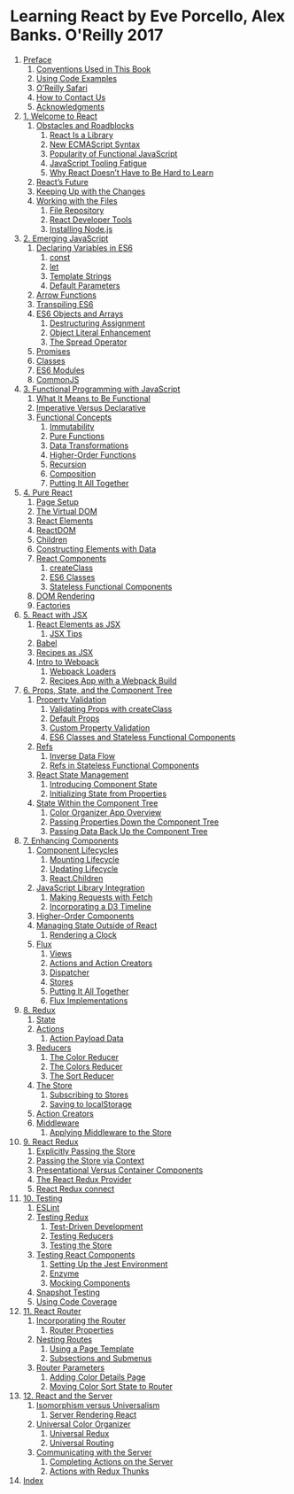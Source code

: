 # Learning React by Eve Porcello, Alex Banks. O'Reilly 2017

<ol class="detail-toc">


<li class="toc-level-1 t-toc-level-1 js-content-uri" data-content-uri="/api/v1/book/9781491954614/chapter/preface01.html">
<a href="https://learning.oreilly.com/library/view/learning-react/9781491954614/preface01.html#_preface" 
class="t-chapter" tabindex="33">Preface</a>
<ol>
<li class="toc-level-2 t-toc-level-2 js-content-uri" data-content-uri="/api/v1/book/9781491954614/chapter/preface01.html"><a href="https://learning.oreilly.com/library/view/learning-react/9781491954614/preface01.html#_conventions_used_in_this_book" class="t-chapter" tabindex="34">Conventions Used in This Book</a></li>
<li class="toc-level-2 t-toc-level-2 js-content-uri" data-content-uri="/api/v1/book/9781491954614/chapter/preface01.html"><a href="https://learning.oreilly.com/library/view/learning-react/9781491954614/preface01.html#_using_code_examples" class="t-chapter" tabindex="35">Using Code Examples</a></li>
<li class="toc-level-2 t-toc-level-2 js-content-uri" data-content-uri="/api/v1/book/9781491954614/chapter/preface01.html"><a href="https://learning.oreilly.com/library/view/learning-react/9781491954614/preface01.html#_safari_books_online" class="t-chapter" tabindex="36">O’Reilly Safari</a></li>
<li class="toc-level-2 t-toc-level-2 js-content-uri" data-content-uri="/api/v1/book/9781491954614/chapter/preface01.html"><a href="https://learning.oreilly.com/library/view/learning-react/9781491954614/preface01.html#_how_to_contact_us" class="t-chapter" tabindex="37">How to Contact Us</a></li>
<li class="toc-level-2 t-toc-level-2 js-content-uri" data-content-uri="/api/v1/book/9781491954614/chapter/preface01.html"><a href="https://learning.oreilly.com/library/view/learning-react/9781491954614/preface01.html#_acknowledgments" class="t-chapter" tabindex="38">Acknowledgments</a></li></ol></li>
<li class="toc-level-1 t-toc-level-1 js-content-uri" data-content-uri="/api/v1/book/9781491954614/chapter/ch01.html"><a href="https://learning.oreilly.com/library/view/learning-react/9781491954614/ch01.html#welcome_to_react" class="t-chapter" tabindex="39">1. Welcome to React</a><ol>
<li class="toc-level-2 t-toc-level-2 js-content-uri" data-content-uri="/api/v1/book/9781491954614/chapter/ch01.html"><a href="https://learning.oreilly.com/library/view/learning-react/9781491954614/ch01.html#idm140276943771744" class="t-chapter" tabindex="40">Obstacles and Roadblocks</a><ol>
<li class="toc-level-3 t-toc-level-3 js-content-uri" data-content-uri="/api/v1/book/9781491954614/chapter/ch01.html"><a href="https://learning.oreilly.com/library/view/learning-react/9781491954614/ch01.html#idm140276939341696" class="t-chapter" tabindex="41">React Is a Library</a></li>
<li class="toc-level-3 t-toc-level-3 js-content-uri" data-content-uri="/api/v1/book/9781491954614/chapter/ch01.html"><a href="https://learning.oreilly.com/library/view/learning-react/9781491954614/ch01.html#idm140276939339616" class="t-chapter" tabindex="42">New ECMAScript Syntax</a></li>
<li class="toc-level-3 t-toc-level-3 js-content-uri" data-content-uri="/api/v1/book/9781491954614/chapter/ch01.html"><a href="https://learning.oreilly.com/library/view/learning-react/9781491954614/ch01.html#idm140276939336832" class="t-chapter" tabindex="43">Popularity of Functional JavaScript</a></li>
<li class="toc-level-3 t-toc-level-3 js-content-uri" data-content-uri="/api/v1/book/9781491954614/chapter/ch01.html"><a href="https://learning.oreilly.com/library/view/learning-react/9781491954614/ch01.html#idm140276939334752" class="t-chapter" tabindex="44">JavaScript Tooling Fatigue</a></li>
<li class="toc-level-3 t-toc-level-3 js-content-uri" data-content-uri="/api/v1/book/9781491954614/chapter/ch01.html"><a href="https://learning.oreilly.com/library/view/learning-react/9781491954614/ch01.html#idm140276939331840" class="t-chapter" tabindex="45">Why React Doesn’t Have to Be Hard to Learn</a></li></ol></li>
<li class="toc-level-2 t-toc-level-2 js-content-uri" data-content-uri="/api/v1/book/9781491954614/chapter/ch01.html"><a href="https://learning.oreilly.com/library/view/learning-react/9781491954614/ch01.html#idm140276943771472" class="t-chapter" tabindex="46">React’s Future</a></li>
<li class="toc-level-2 t-toc-level-2 js-content-uri" data-content-uri="/api/v1/book/9781491954614/chapter/ch01.html"><a href="https://learning.oreilly.com/library/view/learning-react/9781491954614/ch01.html#idm140276943683344" class="t-chapter" tabindex="47">Keeping Up with the Changes</a></li>
<li class="toc-level-2 t-toc-level-2 js-content-uri" data-content-uri="/api/v1/book/9781491954614/chapter/ch01.html"><a href="https://learning.oreilly.com/library/view/learning-react/9781491954614/ch01.html#idm140276943668880" class="t-chapter" tabindex="48">Working with the Files</a><ol>
<li class="toc-level-3 t-toc-level-3 js-content-uri" data-content-uri="/api/v1/book/9781491954614/chapter/ch01.html"><a href="https://learning.oreilly.com/library/view/learning-react/9781491954614/ch01.html#idm140276943665408" class="t-chapter" tabindex="49">File Repository</a></li>
<li class="toc-level-3 t-toc-level-3 js-content-uri" data-content-uri="/api/v1/book/9781491954614/chapter/ch01.html"><a href="https://learning.oreilly.com/library/view/learning-react/9781491954614/ch01.html#idm140276943653776" class="t-chapter" tabindex="50">React Developer Tools</a></li>
<li class="toc-level-3 t-toc-level-3 js-content-uri" data-content-uri="/api/v1/book/9781491954614/chapter/ch01.html"><a href="https://learning.oreilly.com/library/view/learning-react/9781491954614/ch01.html#idm140276943758800" class="t-chapter" tabindex="51">Installing Node.js</a></li></ol></li></ol></li>
<li class="toc-level-1 t-toc-level-1 js-content-uri" data-content-uri="/api/v1/book/9781491954614/chapter/ch02.html"><a href="https://learning.oreilly.com/library/view/learning-react/9781491954614/ch02.html#emerging_javascript" class="t-chapter" tabindex="52">2. Emerging JavaScript</a><ol>
<li class="toc-level-2 t-toc-level-2 js-content-uri" data-content-uri="/api/v1/book/9781491954614/chapter/ch02.html"><a href="https://learning.oreilly.com/library/view/learning-react/9781491954614/ch02.html#idm140276943960624" class="t-chapter" tabindex="53">Declaring Variables in ES6</a><ol>
<li class="toc-level-3 t-toc-level-3 js-content-uri" data-content-uri="/api/v1/book/9781491954614/chapter/ch02.html"><a href="https://learning.oreilly.com/library/view/learning-react/9781491954614/ch02.html#idm140276943953872" class="t-chapter" tabindex="54">const</a></li>
<li class="toc-level-3 t-toc-level-3 js-content-uri" data-content-uri="/api/v1/book/9781491954614/chapter/ch02.html"><a href="https://learning.oreilly.com/library/view/learning-react/9781491954614/ch02.html#idm140276942935088" class="t-chapter" tabindex="55">let</a></li>
<li class="toc-level-3 t-toc-level-3 js-content-uri" data-content-uri="/api/v1/book/9781491954614/chapter/ch02.html"><a href="https://learning.oreilly.com/library/view/learning-react/9781491954614/ch02.html#idm140276942587152" class="t-chapter" tabindex="56">Template Strings</a></li>
<li class="toc-level-3 t-toc-level-3 js-content-uri" data-content-uri="/api/v1/book/9781491954614/chapter/ch02.html"><a href="https://learning.oreilly.com/library/view/learning-react/9781491954614/ch02.html#idm140276934357168" class="t-chapter" tabindex="57">Default Parameters</a></li></ol></li>
<li class="toc-level-2 t-toc-level-2 js-content-uri" data-content-uri="/api/v1/book/9781491954614/chapter/ch02.html"><a href="https://learning.oreilly.com/library/view/learning-react/9781491954614/ch02.html#idm140276934032880" class="t-chapter" tabindex="58">Arrow Functions</a></li>
<li class="toc-level-2 t-toc-level-2 js-content-uri" data-content-uri="/api/v1/book/9781491954614/chapter/ch02.html"><a href="https://learning.oreilly.com/library/view/learning-react/9781491954614/ch02.html#idm140276933179136" class="t-chapter" tabindex="59">Transpiling ES6</a></li>
<li class="toc-level-2 t-toc-level-2 js-content-uri" data-content-uri="/api/v1/book/9781491954614/chapter/ch02.html"><a href="https://learning.oreilly.com/library/view/learning-react/9781491954614/ch02.html#idm140276934012032" class="t-chapter" tabindex="60">ES6 Objects and Arrays</a><ol>
<li class="toc-level-3 t-toc-level-3 js-content-uri" data-content-uri="/api/v1/book/9781491954614/chapter/ch02.html"><a href="https://learning.oreilly.com/library/view/learning-react/9781491954614/ch02.html#idm140276932785264" class="t-chapter" tabindex="61">Destructuring Assignment</a></li>
<li class="toc-level-3 t-toc-level-3 js-content-uri" data-content-uri="/api/v1/book/9781491954614/chapter/ch02.html"><a href="https://learning.oreilly.com/library/view/learning-react/9781491954614/ch02.html#idm140276932784640" class="t-chapter" tabindex="62">Object Literal Enhancement</a></li>
<li class="toc-level-3 t-toc-level-3 js-content-uri" data-content-uri="/api/v1/book/9781491954614/chapter/ch02.html"><a href="https://learning.oreilly.com/library/view/learning-react/9781491954614/ch02.html#idm140276932449024" class="t-chapter" tabindex="63">The Spread Operator</a></li></ol></li>
<li class="toc-level-2 t-toc-level-2 js-content-uri" data-content-uri="/api/v1/book/9781491954614/chapter/ch02.html"><a href="https://learning.oreilly.com/library/view/learning-react/9781491954614/ch02.html#idm140276932131008" class="t-chapter" tabindex="64">Promises</a></li>
<li class="toc-level-2 t-toc-level-2 js-content-uri" data-content-uri="/api/v1/book/9781491954614/chapter/ch02.html"><a href="https://learning.oreilly.com/library/view/learning-react/9781491954614/ch02.html#idm140276931435184" class="t-chapter" tabindex="65">Classes</a></li>
<li class="toc-level-2 t-toc-level-2 js-content-uri" data-content-uri="/api/v1/book/9781491954614/chapter/ch02.html"><a href="https://learning.oreilly.com/library/view/learning-react/9781491954614/ch02.html#idm140276931434560" class="t-chapter" tabindex="66">ES6 Modules</a></li>
<li class="toc-level-2 t-toc-level-2 js-content-uri" data-content-uri="/api/v1/book/9781491954614/chapter/ch02.html"><a href="https://learning.oreilly.com/library/view/learning-react/9781491954614/ch02.html#idm140276930970704" class="t-chapter" tabindex="67">CommonJS</a></li></ol></li>
<li class="toc-level-1 t-toc-level-1 js-content-uri" data-content-uri="/api/v1/book/9781491954614/chapter/ch03.html"><a href="https://learning.oreilly.com/library/view/learning-react/9781491954614/ch03.html#functional_programming" class="t-chapter" tabindex="68">3. Functional Programming with JavaScript</a><ol>
<li class="toc-level-2 t-toc-level-2 js-content-uri" data-content-uri="/api/v1/book/9781491954614/chapter/ch03.html"><a href="https://learning.oreilly.com/library/view/learning-react/9781491954614/ch03.html#idm140276930590592" class="t-chapter" tabindex="69">What It Means to Be Functional</a></li>
<li class="toc-level-2 t-toc-level-2 js-content-uri" data-content-uri="/api/v1/book/9781491954614/chapter/ch03.html"><a href="https://learning.oreilly.com/library/view/learning-react/9781491954614/ch03.html#idm140276930590000" class="t-chapter" tabindex="70">Imperative Versus Declarative</a></li>
<li class="toc-level-2 t-toc-level-2 js-content-uri" data-content-uri="/api/v1/book/9781491954614/chapter/ch03.html"><a href="https://learning.oreilly.com/library/view/learning-react/9781491954614/ch03.html#idm140276930182688" class="t-chapter" tabindex="71">Functional Concepts</a><ol>
<li class="toc-level-3 t-toc-level-3 js-content-uri" data-content-uri="/api/v1/book/9781491954614/chapter/ch03.html"><a href="https://learning.oreilly.com/library/view/learning-react/9781491954614/ch03.html#idm140276929828048" class="t-chapter" tabindex="72">Immutability</a></li>
<li class="toc-level-3 t-toc-level-3 js-content-uri" data-content-uri="/api/v1/book/9781491954614/chapter/ch03.html"><a href="https://learning.oreilly.com/library/view/learning-react/9781491954614/ch03.html#idm140276929827104" class="t-chapter" tabindex="73">Pure Functions</a></li>
<li class="toc-level-3 t-toc-level-3 js-content-uri" data-content-uri="/api/v1/book/9781491954614/chapter/ch03.html"><a href="https://learning.oreilly.com/library/view/learning-react/9781491954614/ch03.html#idm140276929302688" class="t-chapter" tabindex="74">Data Transformations</a></li>
<li class="toc-level-3 t-toc-level-3 js-content-uri" data-content-uri="/api/v1/book/9781491954614/chapter/ch03.html"><a href="https://learning.oreilly.com/library/view/learning-react/9781491954614/ch03.html#idm140276928919072" class="t-chapter" tabindex="75">Higher-Order Functions</a></li>
<li class="toc-level-3 t-toc-level-3 js-content-uri" data-content-uri="/api/v1/book/9781491954614/chapter/ch03.html"><a href="https://learning.oreilly.com/library/view/learning-react/9781491954614/ch03.html#idm140276928918448" class="t-chapter" tabindex="76">Recursion</a></li>
<li class="toc-level-3 t-toc-level-3 js-content-uri" data-content-uri="/api/v1/book/9781491954614/chapter/ch03.html"><a href="https://learning.oreilly.com/library/view/learning-react/9781491954614/ch03.html#idm140276927540112" class="t-chapter" tabindex="77">Composition</a></li>
<li class="toc-level-3 t-toc-level-3 js-content-uri" data-content-uri="/api/v1/book/9781491954614/chapter/ch03.html"><a href="https://learning.oreilly.com/library/view/learning-react/9781491954614/ch03.html#idm140276927067824" class="t-chapter" tabindex="78">Putting It All Together</a></li></ol></li></ol></li>
<li class="toc-level-1 t-toc-level-1 js-content-uri" data-content-uri="/api/v1/book/9781491954614/chapter/ch04.html"><a href="https://learning.oreilly.com/library/view/learning-react/9781491954614/ch04.html#pure_react" class="t-chapter" tabindex="79">4. Pure React</a><ol>
<li class="toc-level-2 t-toc-level-2 js-content-uri" data-content-uri="/api/v1/book/9781491954614/chapter/ch04.html"><a href="https://learning.oreilly.com/library/view/learning-react/9781491954614/ch04.html#idm140276926155280" class="t-chapter" tabindex="80">Page Setup</a></li>
<li class="toc-level-2 t-toc-level-2 js-content-uri" data-content-uri="/api/v1/book/9781491954614/chapter/ch04.html"><a href="https://learning.oreilly.com/library/view/learning-react/9781491954614/ch04.html#idm140276925946240" class="t-chapter" tabindex="81">The Virtual DOM</a></li>
<li class="toc-level-2 t-toc-level-2 js-content-uri" data-content-uri="/api/v1/book/9781491954614/chapter/ch04.html"><a href="https://learning.oreilly.com/library/view/learning-react/9781491954614/ch04.html#idm140276925945648" class="t-chapter" tabindex="82">React Elements</a></li>
<li class="toc-level-2 t-toc-level-2 js-content-uri" data-content-uri="/api/v1/book/9781491954614/chapter/ch04.html"><a href="https://learning.oreilly.com/library/view/learning-react/9781491954614/ch04.html#idm140276926002080" class="t-chapter" tabindex="83">ReactDOM</a></li>
<li class="toc-level-2 t-toc-level-2 js-content-uri" data-content-uri="/api/v1/book/9781491954614/chapter/ch04.html"><a href="https://learning.oreilly.com/library/view/learning-react/9781491954614/ch04.html#idm140276925579152" class="t-chapter" tabindex="84">Children</a></li>
<li class="toc-level-2 t-toc-level-2 js-content-uri" data-content-uri="/api/v1/book/9781491954614/chapter/ch04.html"><a href="https://learning.oreilly.com/library/view/learning-react/9781491954614/ch04.html#idm140276925578528" class="t-chapter" tabindex="85">Constructing Elements with Data</a></li>
<li class="toc-level-2 t-toc-level-2 js-content-uri" data-content-uri="/api/v1/book/9781491954614/chapter/ch04.html"><a href="https://learning.oreilly.com/library/view/learning-react/9781491954614/ch04.html#idm140276925184896" class="t-chapter" tabindex="86">React Components</a><ol>
<li class="toc-level-3 t-toc-level-3 js-content-uri" data-content-uri="/api/v1/book/9781491954614/chapter/ch04.html"><a href="https://learning.oreilly.com/library/view/learning-react/9781491954614/ch04.html#idm140276924934432" class="t-chapter" tabindex="87">createClass</a></li>
<li class="toc-level-3 t-toc-level-3 js-content-uri" data-content-uri="/api/v1/book/9781491954614/chapter/ch04.html"><a href="https://learning.oreilly.com/library/view/learning-react/9781491954614/ch04.html#idm140276924022240" class="t-chapter" tabindex="88">ES6 Classes</a></li>
<li class="toc-level-3 t-toc-level-3 js-content-uri" data-content-uri="/api/v1/book/9781491954614/chapter/ch04.html"><a href="https://learning.oreilly.com/library/view/learning-react/9781491954614/ch04.html#idm140276924059632" class="t-chapter" tabindex="89">Stateless Functional Components</a></li></ol></li>
<li class="toc-level-2 t-toc-level-2 js-content-uri" data-content-uri="/api/v1/book/9781491954614/chapter/ch04.html"><a href="https://learning.oreilly.com/library/view/learning-react/9781491954614/ch04.html#idm140276924949584" class="t-chapter" tabindex="90">DOM Rendering</a></li>
<li class="toc-level-2 t-toc-level-2 js-content-uri" data-content-uri="/api/v1/book/9781491954614/chapter/ch04.html"><a href="https://learning.oreilly.com/library/view/learning-react/9781491954614/ch04.html#idm140276923363888" class="t-chapter" tabindex="91">Factories</a></li></ol></li>
<li class="toc-level-1 t-toc-level-1 js-content-uri" data-content-uri="/api/v1/book/9781491954614/chapter/ch05.html"><a href="https://learning.oreilly.com/library/view/learning-react/9781491954614/ch05.html#react_with_jsx" class="t-chapter" tabindex="92">5. React with JSX</a><ol>
<li class="toc-level-2 t-toc-level-2 js-content-uri" data-content-uri="/api/v1/book/9781491954614/chapter/ch05.html"><a href="https://learning.oreilly.com/library/view/learning-react/9781491954614/ch05.html#idm140276922937392" class="t-chapter" tabindex="93">React Elements as JSX</a><ol>
<li class="toc-level-3 t-toc-level-3 js-content-uri" data-content-uri="/api/v1/book/9781491954614/chapter/ch05.html"><a href="https://learning.oreilly.com/library/view/learning-react/9781491954614/ch05.html#idm140276922795600" class="t-chapter" tabindex="94">JSX Tips</a></li></ol></li>
<li class="toc-level-2 t-toc-level-2 js-content-uri" data-content-uri="/api/v1/book/9781491954614/chapter/ch05.html"><a href="https://learning.oreilly.com/library/view/learning-react/9781491954614/ch05.html#idm140276922794656" class="t-chapter" tabindex="95">Babel</a></li>
<li class="toc-level-2 t-toc-level-2 js-content-uri" data-content-uri="/api/v1/book/9781491954614/chapter/ch05.html"><a href="https://learning.oreilly.com/library/view/learning-react/9781491954614/ch05.html#idm140276922575056" class="t-chapter" tabindex="96">Recipes as JSX</a></li>
<li class="toc-level-2 t-toc-level-2 js-content-uri" data-content-uri="/api/v1/book/9781491954614/chapter/ch05.html"><a href="https://learning.oreilly.com/library/view/learning-react/9781491954614/ch05.html#idm140276922574112" class="t-chapter" tabindex="97">Intro to Webpack</a><ol>
<li class="toc-level-3 t-toc-level-3 js-content-uri" data-content-uri="/api/v1/book/9781491954614/chapter/ch05.html"><a href="https://learning.oreilly.com/library/view/learning-react/9781491954614/ch05.html#idm140276921277808" class="t-chapter" tabindex="98">Webpack Loaders</a></li>
<li class="toc-level-3 t-toc-level-3 js-content-uri" data-content-uri="/api/v1/book/9781491954614/chapter/ch05.html"><a href="https://learning.oreilly.com/library/view/learning-react/9781491954614/ch05.html#idm140276921265264" class="t-chapter" tabindex="99">Recipes App with a Webpack Build</a></li></ol></li></ol></li>
<li class="toc-level-1 t-toc-level-1 js-content-uri" data-content-uri="/api/v1/book/9781491954614/chapter/ch06.html"><a href="https://learning.oreilly.com/library/view/learning-react/9781491954614/ch06.html#props_state_and_the_component_tree" class="t-chapter" tabindex="100">6. Props, State, and the Component Tree</a><ol>
<li class="toc-level-2 t-toc-level-2 js-content-uri" data-content-uri="/api/v1/book/9781491954614/chapter/ch06.html"><a href="https://learning.oreilly.com/library/view/learning-react/9781491954614/ch06.html#idm140276919399824" class="t-chapter" tabindex="101">Property Validation</a><ol>
<li class="toc-level-3 t-toc-level-3 js-content-uri" data-content-uri="/api/v1/book/9781491954614/chapter/ch06.html"><a href="https://learning.oreilly.com/library/view/learning-react/9781491954614/ch06.html#idm140276919376320" class="t-chapter" tabindex="102">Validating Props with createClass</a></li>
<li class="toc-level-3 t-toc-level-3 js-content-uri" data-content-uri="/api/v1/book/9781491954614/chapter/ch06.html"><a href="https://learning.oreilly.com/library/view/learning-react/9781491954614/ch06.html#idm140276919375344" class="t-chapter" tabindex="103">Default Props</a></li>
<li class="toc-level-3 t-toc-level-3 js-content-uri" data-content-uri="/api/v1/book/9781491954614/chapter/ch06.html"><a href="https://learning.oreilly.com/library/view/learning-react/9781491954614/ch06.html#idm140276918618112" class="t-chapter" tabindex="104">Custom Property Validation</a></li>
<li class="toc-level-3 t-toc-level-3 js-content-uri" data-content-uri="/api/v1/book/9781491954614/chapter/ch06.html"><a href="https://learning.oreilly.com/library/view/learning-react/9781491954614/ch06.html#idm140276918638464" class="t-chapter" tabindex="105">ES6 Classes and Stateless Functional Components</a></li></ol></li>
<li class="toc-level-2 t-toc-level-2 js-content-uri" data-content-uri="/api/v1/book/9781491954614/chapter/ch06.html"><a href="https://learning.oreilly.com/library/view/learning-react/9781491954614/ch06.html#refs_ch6" class="t-chapter" tabindex="106">Refs</a><ol>
<li class="toc-level-3 t-toc-level-3 js-content-uri" data-content-uri="/api/v1/book/9781491954614/chapter/ch06.html"><a href="https://learning.oreilly.com/library/view/learning-react/9781491954614/ch06.html#idm140276940004512" class="t-chapter" tabindex="107">Inverse Data Flow</a></li>
<li class="toc-level-3 t-toc-level-3 js-content-uri" data-content-uri="/api/v1/book/9781491954614/chapter/ch06.html"><a href="https://learning.oreilly.com/library/view/learning-react/9781491954614/ch06.html#idm140276940003856" class="t-chapter" tabindex="108">Refs in Stateless Functional Components</a></li></ol></li>
<li class="toc-level-2 t-toc-level-2 js-content-uri" data-content-uri="/api/v1/book/9781491954614/chapter/ch06.html"><a href="https://learning.oreilly.com/library/view/learning-react/9781491954614/ch06.html#idm140276917584752" class="t-chapter" tabindex="109">React State Management</a><ol>
<li class="toc-level-3 t-toc-level-3 js-content-uri" data-content-uri="/api/v1/book/9781491954614/chapter/ch06.html"><a href="https://learning.oreilly.com/library/view/learning-react/9781491954614/ch06.html#idm140276940613536" class="t-chapter" tabindex="110">Introducing Component State</a></li>
<li class="toc-level-3 t-toc-level-3 js-content-uri" data-content-uri="/api/v1/book/9781491954614/chapter/ch06.html"><a href="https://learning.oreilly.com/library/view/learning-react/9781491954614/ch06.html#idm140276940569008" class="t-chapter" tabindex="111">Initializing State from Properties</a></li></ol></li>
<li class="toc-level-2 t-toc-level-2 js-content-uri" data-content-uri="/api/v1/book/9781491954614/chapter/ch06.html"><a href="https://learning.oreilly.com/library/view/learning-react/9781491954614/ch06.html#idm140276940619072" class="t-chapter" tabindex="112">State Within the Component Tree</a><ol>
<li class="toc-level-3 t-toc-level-3 js-content-uri" data-content-uri="/api/v1/book/9781491954614/chapter/ch06.html"><a href="https://learning.oreilly.com/library/view/learning-react/9781491954614/ch06.html#idm140276916968016" class="t-chapter" tabindex="113">Color Organizer App Overview</a></li>
<li class="toc-level-3 t-toc-level-3 js-content-uri" data-content-uri="/api/v1/book/9781491954614/chapter/ch06.html"><a href="https://learning.oreilly.com/library/view/learning-react/9781491954614/ch06.html#idm140276916879440" class="t-chapter" tabindex="114">Passing Properties Down the Component Tree</a></li>
<li class="toc-level-3 t-toc-level-3 js-content-uri" data-content-uri="/api/v1/book/9781491954614/chapter/ch06.html"><a href="https://learning.oreilly.com/library/view/learning-react/9781491954614/ch06.html#idm140276916878816" class="t-chapter" tabindex="115">Passing Data Back Up the Component Tree</a></li></ol></li></ol></li>
<li class="toc-level-1 t-toc-level-1 js-content-uri" data-content-uri="/api/v1/book/9781491954614/chapter/ch07.html"><a href="https://learning.oreilly.com/library/view/learning-react/9781491954614/ch07.html#enhancing_components" class="t-chapter" tabindex="116">7. Enhancing Components</a><ol>
<li class="toc-level-2 t-toc-level-2 js-content-uri" data-content-uri="/api/v1/book/9781491954614/chapter/ch07.html"><a href="https://learning.oreilly.com/library/view/learning-react/9781491954614/ch07.html#idm140276915541536" class="t-chapter" tabindex="117">Component Lifecycles</a><ol>
<li class="toc-level-3 t-toc-level-3 js-content-uri" data-content-uri="/api/v1/book/9781491954614/chapter/ch07.html"><a href="https://learning.oreilly.com/library/view/learning-react/9781491954614/ch07.html#mounting_lifecycle" class="t-chapter" tabindex="118">Mounting Lifecycle</a></li>
<li class="toc-level-3 t-toc-level-3 js-content-uri" data-content-uri="/api/v1/book/9781491954614/chapter/ch07.html"><a href="https://learning.oreilly.com/library/view/learning-react/9781491954614/ch07.html#idm140276915176448" class="t-chapter" tabindex="119">Updating Lifecycle</a></li>
<li class="toc-level-3 t-toc-level-3 js-content-uri" data-content-uri="/api/v1/book/9781491954614/chapter/ch07.html"><a href="https://learning.oreilly.com/library/view/learning-react/9781491954614/ch07.html#idm140276914346816" class="t-chapter" tabindex="120">React.Children</a></li></ol></li>
<li class="toc-level-2 t-toc-level-2 js-content-uri" data-content-uri="/api/v1/book/9781491954614/chapter/ch07.html"><a href="https://learning.oreilly.com/library/view/learning-react/9781491954614/ch07.html#idm140276912330416" class="t-chapter" tabindex="121">JavaScript Library Integration</a><ol>
<li class="toc-level-3 t-toc-level-3 js-content-uri" data-content-uri="/api/v1/book/9781491954614/chapter/ch07.html"><a href="https://learning.oreilly.com/library/view/learning-react/9781491954614/ch07.html#idm140276912343984" class="t-chapter" tabindex="122">Making Requests with Fetch</a></li>
<li class="toc-level-3 t-toc-level-3 js-content-uri" data-content-uri="/api/v1/book/9781491954614/chapter/ch07.html"><a href="https://learning.oreilly.com/library/view/learning-react/9781491954614/ch07.html#idm140276912216848" class="t-chapter" tabindex="123">Incorporating a D3 Timeline</a></li></ol></li>
<li class="toc-level-2 t-toc-level-2 js-content-uri" data-content-uri="/api/v1/book/9781491954614/chapter/ch07.html"><a href="https://learning.oreilly.com/library/view/learning-react/9781491954614/ch07.html#idm140276912215904" class="t-chapter" tabindex="124">Higher-Order Components</a></li>
<li class="toc-level-2 t-toc-level-2 js-content-uri" data-content-uri="/api/v1/book/9781491954614/chapter/ch07.html"><a href="https://learning.oreilly.com/library/view/learning-react/9781491954614/ch07.html#idm140276910640496" class="t-chapter" tabindex="125">Managing State Outside of React</a><ol>
<li class="toc-level-3 t-toc-level-3 js-content-uri" data-content-uri="/api/v1/book/9781491954614/chapter/ch07.html"><a href="https://learning.oreilly.com/library/view/learning-react/9781491954614/ch07.html#idm140276909343232" class="t-chapter" tabindex="126">Rendering a Clock</a></li></ol></li>
<li class="toc-level-2 t-toc-level-2 js-content-uri" data-content-uri="/api/v1/book/9781491954614/chapter/ch07.html"><a href="https://learning.oreilly.com/library/view/learning-react/9781491954614/ch07.html#idm140276909342576" class="t-chapter" tabindex="127">Flux</a><ol>
<li class="toc-level-3 t-toc-level-3 js-content-uri" data-content-uri="/api/v1/book/9781491954614/chapter/ch07.html"><a href="https://learning.oreilly.com/library/view/learning-react/9781491954614/ch07.html#idm140276908884352" class="t-chapter" tabindex="128">Views</a></li>
<li class="toc-level-3 t-toc-level-3 js-content-uri" data-content-uri="/api/v1/book/9781491954614/chapter/ch07.html"><a href="https://learning.oreilly.com/library/view/learning-react/9781491954614/ch07.html#idm140276908829888" class="t-chapter" tabindex="129">Actions and Action Creators</a></li>
<li class="toc-level-3 t-toc-level-3 js-content-uri" data-content-uri="/api/v1/book/9781491954614/chapter/ch07.html"><a href="https://learning.oreilly.com/library/view/learning-react/9781491954614/ch07.html#idm140276908749888" class="t-chapter" tabindex="130">Dispatcher</a></li>
<li class="toc-level-3 t-toc-level-3 js-content-uri" data-content-uri="/api/v1/book/9781491954614/chapter/ch07.html"><a href="https://learning.oreilly.com/library/view/learning-react/9781491954614/ch07.html#idm140276908669376" class="t-chapter" tabindex="131">Stores</a></li>
<li class="toc-level-3 t-toc-level-3 js-content-uri" data-content-uri="/api/v1/book/9781491954614/chapter/ch07.html"><a href="https://learning.oreilly.com/library/view/learning-react/9781491954614/ch07.html#idm140276908661696" class="t-chapter" tabindex="132">Putting It All Together</a></li>
<li class="toc-level-3 t-toc-level-3 js-content-uri" data-content-uri="/api/v1/book/9781491954614/chapter/ch07.html"><a href="https://learning.oreilly.com/library/view/learning-react/9781491954614/ch07.html#idm140276908445552" class="t-chapter" tabindex="133">Flux Implementations</a></li></ol></li></ol></li>
<li class="toc-level-1 t-toc-level-1 js-content-uri" data-content-uri="/api/v1/book/9781491954614/chapter/ch08.html"><a href="https://learning.oreilly.com/library/view/learning-react/9781491954614/ch08.html#redux" class="t-chapter" tabindex="134">8. Redux</a><ol>
<li class="toc-level-2 t-toc-level-2 js-content-uri" data-content-uri="/api/v1/book/9781491954614/chapter/ch08.html"><a href="https://learning.oreilly.com/library/view/learning-react/9781491954614/ch08.html#idm140276908299488" class="t-chapter" tabindex="135">State</a></li>
<li class="toc-level-2 t-toc-level-2 js-content-uri" data-content-uri="/api/v1/book/9781491954614/chapter/ch08.html"><a href="https://learning.oreilly.com/library/view/learning-react/9781491954614/ch08.html#idm140276908298864" class="t-chapter" tabindex="136">Actions</a><ol>
<li class="toc-level-3 t-toc-level-3 js-content-uri" data-content-uri="/api/v1/book/9781491954614/chapter/ch08.html"><a href="https://learning.oreilly.com/library/view/learning-react/9781491954614/ch08.html#idm140276907949472" class="t-chapter" tabindex="137">Action Payload Data</a></li></ol></li>
<li class="toc-level-2 t-toc-level-2 js-content-uri" data-content-uri="/api/v1/book/9781491954614/chapter/ch08.html"><a href="https://learning.oreilly.com/library/view/learning-react/9781491954614/ch08.html#idm140276908185024" class="t-chapter" tabindex="138">Reducers</a><ol>
<li class="toc-level-3 t-toc-level-3 js-content-uri" data-content-uri="/api/v1/book/9781491954614/chapter/ch08.html"><a href="https://learning.oreilly.com/library/view/learning-react/9781491954614/ch08.html#idm140276907690224" class="t-chapter" tabindex="139">The Color Reducer</a></li>
<li class="toc-level-3 t-toc-level-3 js-content-uri" data-content-uri="/api/v1/book/9781491954614/chapter/ch08.html"><a href="https://learning.oreilly.com/library/view/learning-react/9781491954614/ch08.html#idm140276907689600" class="t-chapter" tabindex="140">The Colors Reducer</a></li>
<li class="toc-level-3 t-toc-level-3 js-content-uri" data-content-uri="/api/v1/book/9781491954614/chapter/ch08.html"><a href="https://learning.oreilly.com/library/view/learning-react/9781491954614/ch08.html#idm140276907424352" class="t-chapter" tabindex="141">The Sort Reducer</a></li></ol></li>
<li class="toc-level-2 t-toc-level-2 js-content-uri" data-content-uri="/api/v1/book/9781491954614/chapter/ch08.html"><a href="https://learning.oreilly.com/library/view/learning-react/9781491954614/ch08.html#idm140276908121952" class="t-chapter" tabindex="142">The Store</a><ol>
<li class="toc-level-3 t-toc-level-3 js-content-uri" data-content-uri="/api/v1/book/9781491954614/chapter/ch08.html"><a href="https://learning.oreilly.com/library/view/learning-react/9781491954614/ch08.html#idm140276906434704" class="t-chapter" tabindex="143">Subscribing to Stores</a></li>
<li class="toc-level-3 t-toc-level-3 js-content-uri" data-content-uri="/api/v1/book/9781491954614/chapter/ch08.html"><a href="https://learning.oreilly.com/library/view/learning-react/9781491954614/ch08.html#idm140276905957312" class="t-chapter" tabindex="144">Saving to localStorage</a></li></ol></li>
<li class="toc-level-2 t-toc-level-2 js-content-uri" data-content-uri="/api/v1/book/9781491954614/chapter/ch08.html"><a href="https://learning.oreilly.com/library/view/learning-react/9781491954614/ch08.html#idm140276906781440" class="t-chapter" tabindex="145">Action Creators</a></li>
<li class="toc-level-2 t-toc-level-2 js-content-uri" data-content-uri="/api/v1/book/9781491954614/chapter/ch08.html"><a href="https://learning.oreilly.com/library/view/learning-react/9781491954614/ch08.html#idm140276906658400" class="t-chapter" tabindex="146">Middleware</a><ol>
<li class="toc-level-3 t-toc-level-3 js-content-uri" data-content-uri="/api/v1/book/9781491954614/chapter/ch08.html"><a href="https://learning.oreilly.com/library/view/learning-react/9781491954614/ch08.html#idm140276905246192" class="t-chapter" tabindex="147">Applying Middleware to the Store</a></li></ol></li></ol></li>
<li class="toc-level-1 t-toc-level-1 js-content-uri" data-content-uri="/api/v1/book/9781491954614/chapter/ch09.html"><a href="https://learning.oreilly.com/library/view/learning-react/9781491954614/ch09.html#react_redux" class="t-chapter" tabindex="148">9. React Redux</a><ol>
<li class="toc-level-2 t-toc-level-2 js-content-uri" data-content-uri="/api/v1/book/9781491954614/chapter/ch09.html"><a href="https://learning.oreilly.com/library/view/learning-react/9781491954614/ch09.html#idm140276904918560" class="t-chapter" tabindex="149">Explicitly Passing the Store</a></li>
<li class="toc-level-2 t-toc-level-2 js-content-uri" data-content-uri="/api/v1/book/9781491954614/chapter/ch09.html"><a href="https://learning.oreilly.com/library/view/learning-react/9781491954614/ch09.html#idm140276904305648" class="t-chapter" tabindex="150">Passing the Store via Context</a></li>
<li class="toc-level-2 t-toc-level-2 js-content-uri" data-content-uri="/api/v1/book/9781491954614/chapter/ch09.html"><a href="https://learning.oreilly.com/library/view/learning-react/9781491954614/ch09.html#idm140276903834128" class="t-chapter" tabindex="151">Presentational Versus Container Components</a></li>
<li class="toc-level-2 t-toc-level-2 js-content-uri" data-content-uri="/api/v1/book/9781491954614/chapter/ch09.html"><a href="https://learning.oreilly.com/library/view/learning-react/9781491954614/ch09.html#idm140276903166464" class="t-chapter" tabindex="152">The React Redux Provider</a></li>
<li class="toc-level-2 t-toc-level-2 js-content-uri" data-content-uri="/api/v1/book/9781491954614/chapter/ch09.html"><a href="https://learning.oreilly.com/library/view/learning-react/9781491954614/ch09.html#idm140276902458144" class="t-chapter" tabindex="153">React Redux connect</a></li></ol></li>
<li class="toc-level-1 t-toc-level-1 js-content-uri" data-content-uri="/api/v1/book/9781491954614/chapter/ch10.html"><a href="https://learning.oreilly.com/library/view/learning-react/9781491954614/ch10.html#testing_chapter" class="t-chapter" tabindex="154">10. Testing</a><ol>
<li class="toc-level-2 t-toc-level-2 js-content-uri" data-content-uri="/api/v1/book/9781491954614/chapter/ch10.html"><a href="https://learning.oreilly.com/library/view/learning-react/9781491954614/ch10.html#idm140276901826288" class="t-chapter" tabindex="155">ESLint</a></li>
<li class="toc-level-2 t-toc-level-2 js-content-uri" data-content-uri="/api/v1/book/9781491954614/chapter/ch10.html"><a href="https://learning.oreilly.com/library/view/learning-react/9781491954614/ch10.html#idm140276901825376" class="t-chapter" tabindex="156">Testing Redux</a><ol>
<li class="toc-level-3 t-toc-level-3 js-content-uri" data-content-uri="/api/v1/book/9781491954614/chapter/ch10.html"><a href="https://learning.oreilly.com/library/view/learning-react/9781491954614/ch10.html#idm140276901576544" class="t-chapter" tabindex="157">Test-Driven Development</a></li>
<li class="toc-level-3 t-toc-level-3 js-content-uri" data-content-uri="/api/v1/book/9781491954614/chapter/ch10.html"><a href="https://learning.oreilly.com/library/view/learning-react/9781491954614/ch10.html#idm140276901558560" class="t-chapter" tabindex="158">Testing Reducers</a></li>
<li class="toc-level-3 t-toc-level-3 js-content-uri" data-content-uri="/api/v1/book/9781491954614/chapter/ch10.html"><a href="https://learning.oreilly.com/library/view/learning-react/9781491954614/ch10.html#idm140276900720624" class="t-chapter" tabindex="159">Testing the Store</a></li></ol></li>
<li class="toc-level-2 t-toc-level-2 js-content-uri" data-content-uri="/api/v1/book/9781491954614/chapter/ch10.html"><a href="https://learning.oreilly.com/library/view/learning-react/9781491954614/ch10.html#idm140276900720096" class="t-chapter" tabindex="160">Testing React Components</a><ol>
<li class="toc-level-3 t-toc-level-3 js-content-uri" data-content-uri="/api/v1/book/9781491954614/chapter/ch10.html"><a href="https://learning.oreilly.com/library/view/learning-react/9781491954614/ch10.html#idm140276899846464" class="t-chapter" tabindex="161">Setting Up the Jest Environment</a></li>
<li class="toc-level-3 t-toc-level-3 js-content-uri" data-content-uri="/api/v1/book/9781491954614/chapter/ch10.html"><a href="https://learning.oreilly.com/library/view/learning-react/9781491954614/ch10.html#idm140276900080784" class="t-chapter" tabindex="162">Enzyme</a></li>
<li class="toc-level-3 t-toc-level-3 js-content-uri" data-content-uri="/api/v1/book/9781491954614/chapter/ch10.html"><a href="https://learning.oreilly.com/library/view/learning-react/9781491954614/ch10.html#idm140276900080160" class="t-chapter" tabindex="163">Mocking Components</a></li></ol></li>
<li class="toc-level-2 t-toc-level-2 js-content-uri" data-content-uri="/api/v1/book/9781491954614/chapter/ch10.html"><a href="https://learning.oreilly.com/library/view/learning-react/9781491954614/ch10.html#idm140276898539360" class="t-chapter" tabindex="164">Snapshot Testing</a></li>
<li class="toc-level-2 t-toc-level-2 js-content-uri" data-content-uri="/api/v1/book/9781491954614/chapter/ch10.html"><a href="https://learning.oreilly.com/library/view/learning-react/9781491954614/ch10.html#idm140276897490176" class="t-chapter" tabindex="165">Using Code Coverage</a></li></ol></li>
<li class="toc-level-1 t-toc-level-1 js-content-uri" data-content-uri="/api/v1/book/9781491954614/chapter/ch11.html"><a href="https://learning.oreilly.com/library/view/learning-react/9781491954614/ch11.html#react_router" class="t-chapter" tabindex="166">11. React Router</a><ol>
<li class="toc-level-2 t-toc-level-2 js-content-uri" data-content-uri="/api/v1/book/9781491954614/chapter/ch11.html"><a href="https://learning.oreilly.com/library/view/learning-react/9781491954614/ch11.html#idm140276896118960" class="t-chapter" tabindex="167">Incorporating the Router</a><ol>
<li class="toc-level-3 t-toc-level-3 js-content-uri" data-content-uri="/api/v1/book/9781491954614/chapter/ch11.html"><a href="https://learning.oreilly.com/library/view/learning-react/9781491954614/ch11.html#idm140276895699600" class="t-chapter" tabindex="168">Router Properties</a></li></ol></li>
<li class="toc-level-2 t-toc-level-2 js-content-uri" data-content-uri="/api/v1/book/9781491954614/chapter/ch11.html"><a href="https://learning.oreilly.com/library/view/learning-react/9781491954614/ch11.html#idm140276896118048" class="t-chapter" tabindex="169">Nesting Routes</a><ol>
<li class="toc-level-3 t-toc-level-3 js-content-uri" data-content-uri="/api/v1/book/9781491954614/chapter/ch11.html"><a href="https://learning.oreilly.com/library/view/learning-react/9781491954614/ch11.html#idm140276895413360" class="t-chapter" tabindex="170">Using a Page Template</a></li>
<li class="toc-level-3 t-toc-level-3 js-content-uri" data-content-uri="/api/v1/book/9781491954614/chapter/ch11.html"><a href="https://learning.oreilly.com/library/view/learning-react/9781491954614/ch11.html#idm140276895412736" class="t-chapter" tabindex="171">Subsections and Submenus</a></li></ol></li>
<li class="toc-level-2 t-toc-level-2 js-content-uri" data-content-uri="/api/v1/book/9781491954614/chapter/ch11.html"><a href="https://learning.oreilly.com/library/view/learning-react/9781491954614/ch11.html#idm140276894738496" class="t-chapter" tabindex="172">Router Parameters</a><ol>
<li class="toc-level-3 t-toc-level-3 js-content-uri" data-content-uri="/api/v1/book/9781491954614/chapter/ch11.html"><a href="https://learning.oreilly.com/library/view/learning-react/9781491954614/ch11.html#idm140276894218528" class="t-chapter" tabindex="173">Adding Color Details Page</a></li>
<li class="toc-level-3 t-toc-level-3 js-content-uri" data-content-uri="/api/v1/book/9781491954614/chapter/ch11.html"><a href="https://learning.oreilly.com/library/view/learning-react/9781491954614/ch11.html#idm140276892733008" class="t-chapter" tabindex="174">Moving Color Sort State to Router</a></li></ol></li></ol></li>
<li class="toc-level-1 t-toc-level-1 js-content-uri" data-content-uri="/api/v1/book/9781491954614/chapter/ch12.html"><a href="https://learning.oreilly.com/library/view/learning-react/9781491954614/ch12.html#react_and_the_server" class="t-chapter" tabindex="175">12. React and the Server</a><ol>
<li class="toc-level-2 t-toc-level-2 js-content-uri" data-content-uri="/api/v1/book/9781491954614/chapter/ch12.html"><a href="https://learning.oreilly.com/library/view/learning-react/9781491954614/ch12.html#idm140276892115824" class="t-chapter" tabindex="176">Isomorphism versus Universalism</a><ol>
<li class="toc-level-3 t-toc-level-3 js-content-uri" data-content-uri="/api/v1/book/9781491954614/chapter/ch12.html"><a href="https://learning.oreilly.com/library/view/learning-react/9781491954614/ch12.html#idm140276891431824" class="t-chapter" tabindex="177">Server Rendering React</a></li></ol></li>
<li class="toc-level-2 t-toc-level-2 js-content-uri" data-content-uri="/api/v1/book/9781491954614/chapter/ch12.html"><a href="https://learning.oreilly.com/library/view/learning-react/9781491954614/ch12.html#idm140276892114912" class="t-chapter" tabindex="178">Universal Color Organizer</a><ol>
<li class="toc-level-3 t-toc-level-3 js-content-uri" data-content-uri="/api/v1/book/9781491954614/chapter/ch12.html"><a href="https://learning.oreilly.com/library/view/learning-react/9781491954614/ch12.html#idm140276890372912" class="t-chapter" tabindex="179">Universal Redux</a></li>
<li class="toc-level-3 t-toc-level-3 js-content-uri" data-content-uri="/api/v1/book/9781491954614/chapter/ch12.html"><a href="https://learning.oreilly.com/library/view/learning-react/9781491954614/ch12.html#idm140276890372320" class="t-chapter" tabindex="180">Universal Routing</a></li></ol></li>
<li class="toc-level-2 t-toc-level-2 js-content-uri" data-content-uri="/api/v1/book/9781491954614/chapter/ch12.html"><a href="https://learning.oreilly.com/library/view/learning-react/9781491954614/ch12.html#idm140276891431408" class="t-chapter" tabindex="181">Communicating with the Server</a><ol>
<li class="toc-level-3 t-toc-level-3 js-content-uri" data-content-uri="/api/v1/book/9781491954614/chapter/ch12.html"><a href="https://learning.oreilly.com/library/view/learning-react/9781491954614/ch12.html#idm140276888647712" class="t-chapter" tabindex="182">Completing Actions on the Server</a></li>
<li class="toc-level-3 t-toc-level-3 js-content-uri" data-content-uri="/api/v1/book/9781491954614/chapter/ch12.html"><a href="https://learning.oreilly.com/library/view/learning-react/9781491954614/ch12.html#idm140276888646768" class="t-chapter" tabindex="183">Actions with Redux Thunks</a></li></ol></li></ol></li>
<li class="toc-level-1 t-toc-level-1 js-content-uri" data-content-uri="/api/v1/book/9781491954614/chapter/ix01.html"><a href="https://learning.oreilly.com/library/view/learning-react/9781491954614/ix01.html#idm140276887260512" class="t-chapter" tabindex="184">Index</a></li>
</ol>
